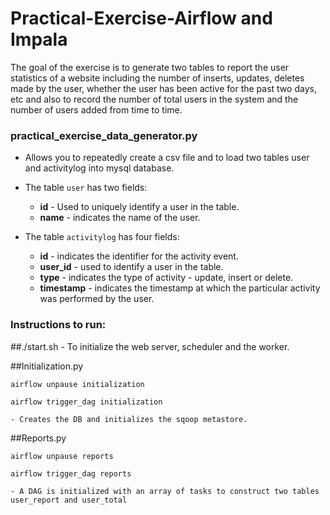 # Practical-Exercise-Airflow and Impala

The goal of the exercise is to generate two tables to report the user statistics of a website including the number of inserts, updates, deletes made by the user, whether the user has been active for the past two days, etc and also to record the number of total users in the system and the number of users added from time to time.

### practical_exercise_data_generator.py

- Allows you to repeatedly create a csv file and to load two tables user and activitylog into mysql database. 

- The table `user` has two fields: 
    - **id** - Used to uniquely identify a user in the table. 
    - **name** - indicates the name of the user.

- The table `activitylog` has four fields: 
    - **id** -  indicates the identifier for the activity event.  
    - **user_id** - used to identify a user in the table.
    - **type** - indicates the type of activity - update, insert or delete.
    - **timestamp** - indicates the timestamp at which the particular activity was performed by the user.

### Instructions to run:

##./start.sh - To initialize the web server, scheduler and the worker.

##Initialization.py

`airflow unpause initialization`

`airflow trigger_dag initialization`

	- Creates the DB and initializes the sqoop metastore.

##Reports.py

`airflow unpause reports`

`airflow trigger_dag reports`

	- A DAG is initialized with an array of tasks to construct two tables user_report and user_total


